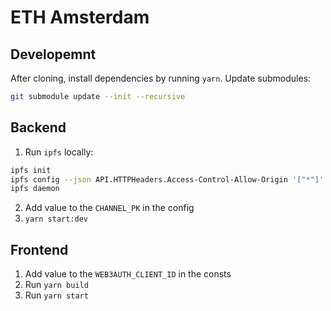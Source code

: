 # ETH Amsterdam

## Developemnt

After cloning, install dependencies by running `yarn`. Update submodules:

```bash
git submodule update --init --recursive
```

## Backend

1. Run `ipfs` locally:

```bash
ipfs init
ipfs config --json API.HTTPHeaders.Access-Control-Allow-Origin '["*"]'
ipfs daemon
```
2. Add value to the `CHANNEL_PK` in the config
3. `yarn start:dev`

## Frontend

1. Add value to the `WEB3AUTH_CLIENT_ID` in the consts
2. Run `yarn build`
3. Run `yarn start`

